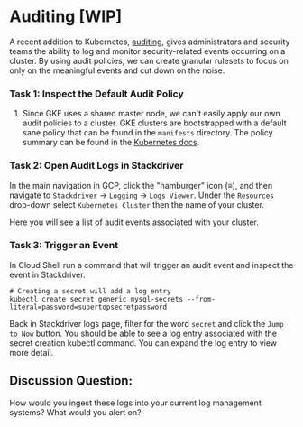 # Auditing [WIP]
A recent addition to Kubernetes, [auditing](https://kubernetes.io/docs/tasks/debug-application-cluster/audit/), gives administrators and security teams the ability to log and monitor security-related events occurring on a cluster. By using audit policies, we can create granular rulesets to focus on only on the meaningful events and cut down on the noise.

### Task 1: Inspect the Default Audit Policy
1. Since GKE uses a shared master node, we can't easily apply our own audit policies to a cluster. GKE clusters are bootstrapped with a default sane policy that can be found in the `manifests` directory. The policy summary can be found in the [Kubernetes docs](https://cloud.google.com/kubernetes-engine/docs/concepts/audit-policy).


### Task 2: Open Audit Logs in Stackdriver
In the main navigation in GCP, click the "hamburger" icon (≡), and then navigate to `Stackdriver` -> `Logging` -> `Logs Viewer`.
Under the `Resources` drop-down select `Kubernetes Cluster` then the name of your cluster.

Here you will see a list of audit events associated with your cluster.

### Task 3: Trigger an Event
In Cloud Shell run a command that will trigger an audit event and inspect the event in Stackdriver.
```
# Creating a secret will add a log entry
kubectl create secret generic mysql-secrets --from-literal=password=supertopsecretpassword
```
Back in Stackdriver logs page, filter for the word `secret` and click the `Jump to Now` button. You should be able to see a log entry associated with the secret creation kubectl command. You can expand the log entry to view more detail.

## Discussion Question:
How would you ingest these logs into your current log management systems? What would you alert on?
